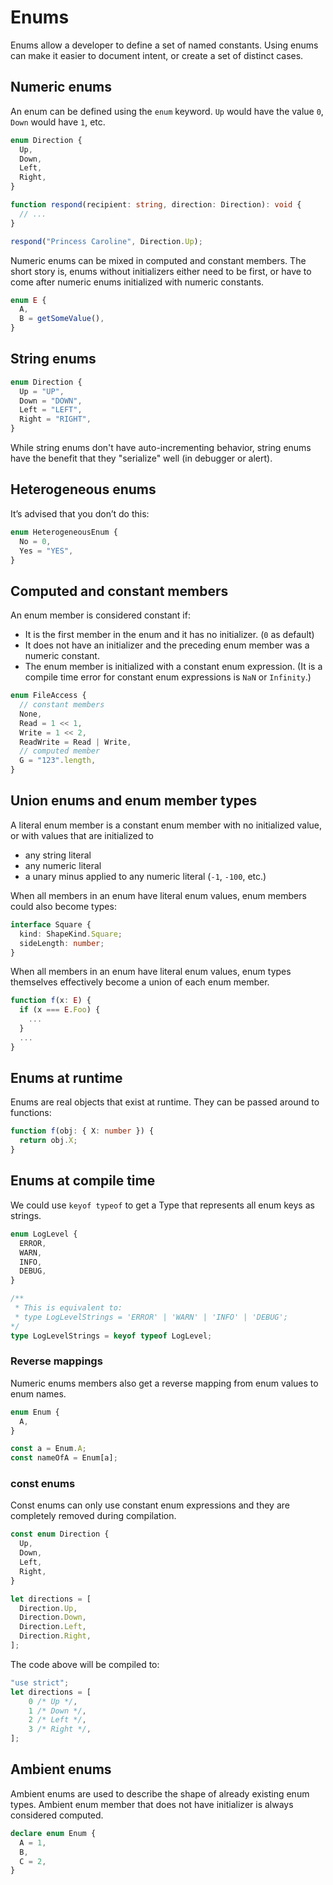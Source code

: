 # Enums

Enums allow a developer to define a set of named constants. Using enums can make it easier to document intent, or create a set of distinct cases.

## Numeric enums

An enum can be defined using the `enum` keyword. `Up` would have the value `0`, `Down` would have `1`, etc.

```ts
enum Direction {
  Up,
  Down,
  Left,
  Right,
}

function respond(recipient: string, direction: Direction): void {
  // ...
}

respond("Princess Caroline", Direction.Up);
```

Numeric enums can be mixed in computed and constant members. The short story is, enums without initializers either need to be first, or have to come after numeric enums initialized with numeric constants.

```ts
enum E {
  A,
  B = getSomeValue(),
}
```

## String enums

```ts
enum Direction {
  Up = "UP",
  Down = "DOWN",
  Left = "LEFT",
  Right = "RIGHT",
}
```

While string enums don't have auto-incrementing behavior, string enums have the benefit that they "serialize" well (in debugger or alert).

## Heterogeneous enums

It’s advised that you don’t do this:

```ts
enum HeterogeneousEnum {
  No = 0,
  Yes = "YES",
}
```

## Computed and constant members

An enum member is considered constant if:
- It is the first member in the enum and it has no initializer. (`0` as default)
- It does not have an initializer and the preceding enum member was a numeric constant.
- The enum member is initialized with a constant enum expression. (It is a compile time error for constant enum expressions is `NaN` or `Infinity`.)

```ts
enum FileAccess {
  // constant members
  None,
  Read = 1 << 1,
  Write = 1 << 2,
  ReadWrite = Read | Write,
  // computed member
  G = "123".length,
}
```

## Union enums and enum member types

A literal enum member is a constant enum member with no initialized value, or with values that are initialized to

- any string literal
- any numeric literal
- a unary minus applied to any numeric literal (`-1`, `-100`, etc.)

When all members in an enum have literal enum values, enum members could also become types:

```ts
interface Square {
  kind: ShapeKind.Square;
  sideLength: number;
}
```

When all members in an enum have literal enum values, enum types themselves effectively become a union of each enum member.

```ts
function f(x: E) {
  if (x === E.Foo) {
    ...
  }
  ...
}
```

## Enums at runtime

Enums are real objects that exist at runtime. They can be passed around to functions:

```ts
function f(obj: { X: number }) {
  return obj.X;
}
```

## Enums at compile time

We could use `keyof typeof` to get a Type that represents all enum keys as strings.

```ts
enum LogLevel {
  ERROR,
  WARN,
  INFO,
  DEBUG,
}

/**
 * This is equivalent to:
 * type LogLevelStrings = 'ERROR' | 'WARN' | 'INFO' | 'DEBUG';
*/
type LogLevelStrings = keyof typeof LogLevel;
```

### Reverse mappings

Numeric enums members also get a reverse mapping from enum values to enum names.

```ts
enum Enum {
  A,
}

const a = Enum.A;
const nameOfA = Enum[a];
```

### const enums

Const enums can only use constant enum expressions and they are completely removed during compilation.

```ts
const enum Direction {
  Up,
  Down,
  Left,
  Right,
}

let directions = [
  Direction.Up,
  Direction.Down,
  Direction.Left,
  Direction.Right,
];
```

The code above will be compiled to:

```ts
"use strict";
let directions = [
    0 /* Up */,
    1 /* Down */,
    2 /* Left */,
    3 /* Right */,
];
```

## Ambient enums

Ambient enums are used to describe the shape of already existing enum types. Ambient enum member that does not have initializer is always considered computed.

```ts
declare enum Enum {
  A = 1,
  B,
  C = 2,
}
```
